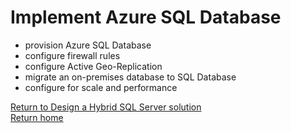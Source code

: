 # Implement Azure SQL Database

- provision Azure SQL Database
- configure firewall rules
- configure Active Geo-Replication
- migrate an on-premises database to SQL Database
- configure for scale and performance

[Return to Design a Hybrid SQL Server solution](readme.md)  
[Return home](./readme.md)  